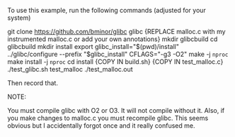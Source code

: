 To use this example, run the following commands (adjusted for your system)

git clone https://github.com/bminor/glibc glibc
{REPLACE malloc.c with my instrumented malloc.c or add your own annotations}
mkdir glibcbuild
cd glibcbuild
mkdir install
export glibc_install="$(pwd)/install"
../glibc/configure --prefix "$glibc_install" CFLAGS="-g3 -O2"
make -j `nproc`
make install -j `nproc`
cd install
{COPY IN build.sh}
{COPY IN test_malloc.c}
./test_glibc.sh test_malloc
./test_malloc.out


Then record that.


NOTE:

You must compile glibc with O2 or O3. It will not compile without it. Also, if you make changes to malloc.c you must recompile glibc. This seems obvious but I accidentally forgot once and it really confused me.

